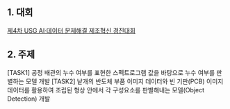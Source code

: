 ## 1. 대회
[제4차 USG AI·데이터 문제해결 제조혁신 경진대회](https://aifactory.space/task/2584/overview)
## 2. 주제
[TASK1] 공정 배관의 누수 여부를 표현한 스펙트로그램 값을 바탕으로 누수 여부를 판별하는 모델 개발
[TASK2] 낱개의 반도체 부품 이미지 데이터와 빈 기판(PCB) 이미지 데이터를 활용하여 조립된 형상 안에서 각 구성요소를 판별해내는 모델(Object Detection) 개발
